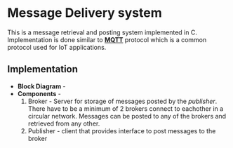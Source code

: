 # Message Delivery system
This is a message retrieval and posting system implemented in C. Implementation is done similar to **[MQTT](http://mqtt.org)** protocol which is a common protocol used for IoT applications.

## Implementation
* **Block Diagram** - 
* **Components** - 
  1. Broker - Server for storage of messages posted by the *publisher*. There have to be a minimum of 2 brokers connect to eachother in a circular network. Messages can be posted to any of the brokers and retrieved from any other.
  2. Publisher - client that provides interface to post messages to the broker


